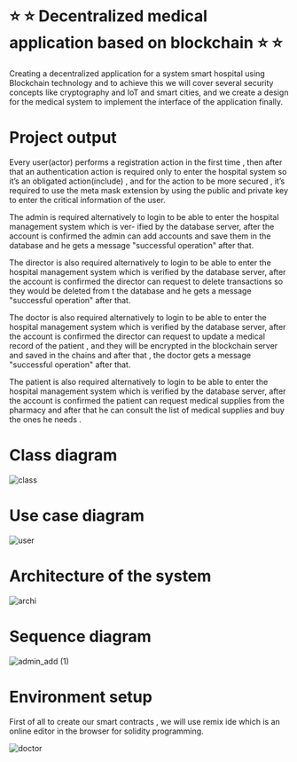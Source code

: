 # ⭐️ ⭐️ Decentralized medical application based on blockchain  ⭐️ ⭐️

Creating a decentralized application for a system smart hospital using Blockchain technology and to achieve this we will cover several security concepts like cryptography and IoT and smart cities, and we create a design for the medical system to implement the interface of
the application finally.

# Project output
Every user(actor) performs a registration action in the first time , then after that an authentication action is
required only to enter the hospital system so it’s an obligated action(include) , and for the action to be more
secured , it’s required to use the meta mask extension by using the public and private key to enter the critical
information of the user.

The admin is required alternatively to login to be able to enter the hospital management system which is ver-
ified by the database server, after the account is confirmed the admin can add accounts and save them in the
database and he gets a message "successful operation" after that.

The director is also required alternatively to login to be able to enter the hospital management system which
is verified by the database server, after the account is confirmed the director can request to delete transactions
so they would be deleted from t the database and he gets a message "successful operation" after that.

The doctor is also required alternatively to login to be able to enter the hospital management system which
is verified by the database server, after the account is confirmed the director can request to update a medical
record of the patient , and they will be encrypted in the blockchain server and saved in the chains and after
that , the doctor gets a message "successful operation" after that.

The patient is also required alternatively to login to be able to enter the hospital management system which
is verified by the database server, after the account is confirmed the patient can request medical supplies from
the pharmacy and after that he can consult the list of medical supplies and buy the ones he needs .

# Class diagram 

![class](https://github.com/zakidjellouli47/Medical-decentralized-app/assets/69325676/3f63c9d5-051c-4213-88a8-09fa08a608d4)

# Use case diagram 
![user](https://github.com/zakidjellouli47/Medical-decentralized-app/assets/69325676/d55371b9-c34f-4e8f-8a83-9524f79f81e5)


# Architecture of the system
![archi](https://github.com/zakidjellouli47/Medical-decentralized-app/assets/69325676/81693937-378b-476f-98e1-f0b143ca46ec)

# Sequence diagram
![admin_add (1)](https://github.com/zakidjellouli47/Medical-decentralized-app/assets/69325676/a81c89c7-d527-45d9-8d26-898903b44534)

# Environment setup
First of all to create our smart contracts , we will use remix ide which is an online editor in the browser for solidity programming.

![doctor](https://github.com/zakidjellouli47/Medical-decentralized-app/assets/69325676/85cc9822-c186-4726-ba48-6ae6b175dc65)



